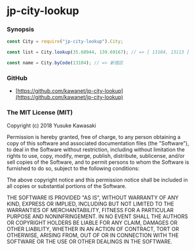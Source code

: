 # jp-city-lookup

### Synopsis

```js
const City = require("jp-city-lookup").City;

const list = City.lookup(35.68944, 139.69167); // => [ 13104, 13113 ]

const name = City.byCode(13104); // => 新宿区
```

### GitHub

- [https://github.com/kawanet/jp-city-lookup](https://github.com/kawanet/jp-city-lookup)

### The MIT License (MIT)

Copyright (c) 2018 Yusuke Kawasaki

Permission is hereby granted, free of charge, to any person obtaining a copy
of this software and associated documentation files (the "Software"), to deal
in the Software without restriction, including without limitation the rights
to use, copy, modify, merge, publish, distribute, sublicense, and/or sell
copies of the Software, and to permit persons to whom the Software is
furnished to do so, subject to the following conditions:

The above copyright notice and this permission notice shall be included in all
copies or substantial portions of the Software.

THE SOFTWARE IS PROVIDED "AS IS", WITHOUT WARRANTY OF ANY KIND, EXPRESS OR
IMPLIED, INCLUDING BUT NOT LIMITED TO THE WARRANTIES OF MERCHANTABILITY,
FITNESS FOR A PARTICULAR PURPOSE AND NONINFRINGEMENT. IN NO EVENT SHALL THE
AUTHORS OR COPYRIGHT HOLDERS BE LIABLE FOR ANY CLAIM, DAMAGES OR OTHER
LIABILITY, WHETHER IN AN ACTION OF CONTRACT, TORT OR OTHERWISE, ARISING FROM,
OUT OF OR IN CONNECTION WITH THE SOFTWARE OR THE USE OR OTHER DEALINGS IN THE
SOFTWARE.
